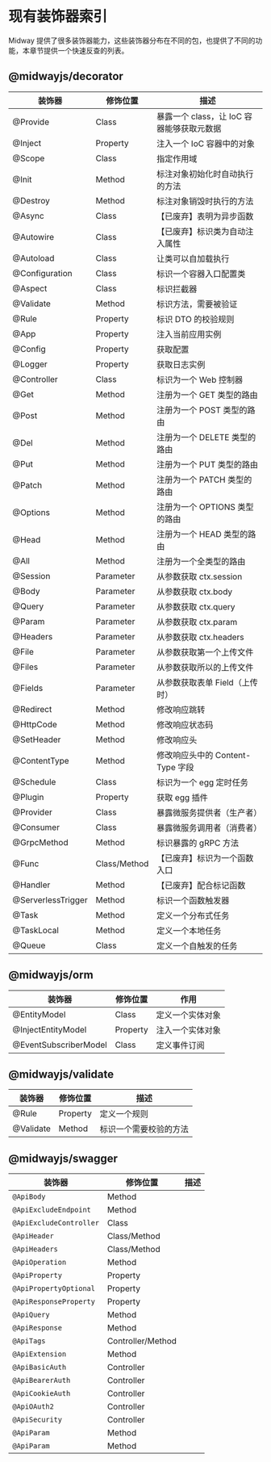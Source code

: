 # 现有装饰器索引

Midway 提供了很多装饰器能力，这些装饰器分布在不同的包，也提供了不同的功能，本章节提供一个快速反查的列表。

## @midwayjs/decorator

| 装饰器             | 修饰位置     | 描述                                      |
| ------------------ | ------------ | ----------------------------------------- |
| @Provide           | Class        | 暴露一个 class，让 IoC 容器能够获取元数据 |
| @Inject            | Property     | 注入一个 IoC 容器中的对象                 |
| @Scope             | Class        | 指定作用域                                |
| @Init              | Method       | 标注对象初始化时自动执行的方法            |
| @Destroy           | Method       | 标注对象销毁时执行的方法                  |
| @Async             | Class        | 【已废弃】表明为异步函数                  |
| @Autowire          | Class        | 【已废弃】标识类为自动注入属性            |
| @Autoload          | Class        | 让类可以自加载执行                        |
| @Configuration     | Class        | 标识一个容器入口配置类                    |
| @Aspect            | Class        | 标识拦截器                                |
| @Validate          | Method       | 标识方法，需要被验证                      |
| @Rule              | Property     | 标识 DTO 的校验规则                       |
| @App               | Property     | 注入当前应用实例                          |
| @Config            | Property     | 获取配置                                  |
| @Logger            | Property     | 获取日志实例                              |
| @Controller        | Class        | 标识为一个 Web 控制器                     |
| @Get               | Method       | 注册为一个 GET 类型的路由                 |
| @Post              | Method       | 注册为一个 POST 类型的路由                |
| @Del               | Method       | 注册为一个 DELETE 类型的路由              |
| @Put               | Method       | 注册为一个 PUT 类型的路由                 |
| @Patch             | Method       | 注册为一个 PATCH 类型的路由               |
| @Options           | Method       | 注册为一个 OPTIONS 类型的路由             |
| @Head              | Method       | 注册为一个 HEAD 类型的路由                |
| @All               | Method       | 注册为一个全类型的路由                    |
| @Session           | Parameter    | 从参数获取 ctx.session                    |
| @Body              | Parameter    | 从参数获取 ctx.body                       |
| @Query             | Parameter    | 从参数获取 ctx.query                      |
| @Param             | Parameter    | 从参数获取 ctx.param                      |
| @Headers           | Parameter    | 从参数获取 ctx.headers                    |
| @File              | Parameter    | 从参数获取第一个上传文件                  |
| @Files             | Parameter    | 从参数获取所以的上传文件                  |
| @Fields            | Parameter    | 从参数获取表单 Field（上传时）            |
| @Redirect          | Method       | 修改响应跳转                              |
| @HttpCode          | Method       | 修改响应状态码                            |
| @SetHeader         | Method       | 修改响应头                                |
| @ContentType       | Method       | 修改响应头中的 Content-Type 字段          |
| @Schedule          | Class        | 标识为一个 egg 定时任务                   |
| @Plugin            | Property     | 获取 egg 插件                             |
| @Provider          | Class        | 暴露微服务提供者（生产者）                |
| @Consumer          | Class        | 暴露微服务调用者（消费者）                |
| @GrpcMethod        | Method       | 标识暴露的 gRPC 方法                      |
| @Func              | Class/Method | 【已废弃】标识为一个函数入口              |
| @Handler           | Method       | 【已废弃】配合标记函数                    |
| @ServerlessTrigger | Method       | 标识一个函数触发器                        |
| @Task              | Method       | 定义一个分布式任务                        |
| @TaskLocal         | Method       | 定义一个本地任务                          |
| @Queue             | Class        | 定义一个自触发的任务                      |



## @midwayjs/orm

| 装饰器                | 修饰位置 | 作用             |
| --------------------- | -------- | ---------------- |
| @EntityModel          | Class    | 定义一个实体对象 |
| @InjectEntityModel    | Property | 注入一个实体对象 |
| @EventSubscriberModel | Class    | 定义事件订阅     |



## @midwayjs/validate

| 装饰器    | 修饰位置 | 描述                   |
| --------- | -------- | ---------------------- |
| @Rule     | Property | 定义一个规则           |
| @Validate | Method   | 标识一个需要校验的方法 |



## @midwayjs/swagger

| 装饰器                  | 修饰位置          | 描述 |
| ----------------------- | ----------------- | ---- |
| `@ApiBody`              | Method            |      |
| `@ApiExcludeEndpoint`   | Method            |      |
| `@ApiExcludeController` | Class             |      |
| `@ApiHeader`            | Class/Method      |      |
| `@ApiHeaders`           | Class/Method      |      |
| `@ApiOperation`         | Method            |      |
| `@ApiProperty`          | Property          |      |
| `@ApiPropertyOptional`  | Property          |      |
| `@ApiResponseProperty`  | Property          |      |
| `@ApiQuery`             | Method            |      |
| `@ApiResponse`          | Method            |      |
| `@ApiTags`              | Controller/Method |      |
| `@ApiExtension`         | Method            |      |
| `@ApiBasicAuth`         | Controller        |      |
| `@ApiBearerAuth`        | Controller        |      |
| `@ApiCookieAuth`        | Controller        |      |
| `@ApiOAuth2`            | Controller        |      |
| `@ApiSecurity`          | Controller        |      |
| `@ApiParam`             | Method            |      |
| `@ApiParam`             | Method            |      |
